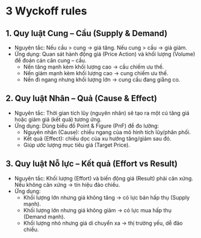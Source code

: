 # 3 Wyckoff rules

## 1. Quy luật Cung – Cầu (Supply & Demand)

- Nguyên tắc: Nếu cầu > cung → giá tăng. Nếu cung > cầu → giá giảm.
- Ứng dụng: Quan sát hành động giá (Price Action) và khối lượng (Volume) để đoán cán cân cung – cầu.
  - Nến tăng mạnh kèm khối lượng cao → cầu chiếm ưu thế.
  - Nến giảm mạnh kèm khối lượng cao → cung chiếm ưu thế.
  - Nến đi ngang nhưng khối lượng lớn → cung cầu đang giằng co.

## 2. Quy luật Nhân – Quả (Cause & Effect)

- Nguyên tắc: Thời gian tích lũy (nguyên nhân) sẽ tạo ra một cú tăng giá hoặc giảm giá (kết quả) tương ứng.
- Ứng dụng: Dùng biểu đồ Point & Figure (PnF) để đo lường:
  - Nguyên nhân (Cause): chiều ngang của mô hình tích lũy/phân phối.
  - Kết quả (Effect): chiều dọc của xu hướng tăng/giảm sau đó.
  - Giúp ước lượng mục tiêu giá (Target Price).

## 3. Quy luật Nỗ lực – Kết quả (Effort vs Result)

- Nguyên tắc: Khối lượng (Effort) và biến động giá (Result) phải cân xứng. Nếu không cân xứng → tín hiệu đảo chiều.
- Ứng dụng:
  - Khối lượng lớn nhưng giá không tăng → có lực bán hấp thụ (Supply mạnh).
  - Khối lượng lớn nhưng giá không giảm → có lực mua hấp thụ (Demand mạnh).
  - Khối lượng nhỏ nhưng giá di chuyển xa → thị trường yếu, dễ đảo chiều.
